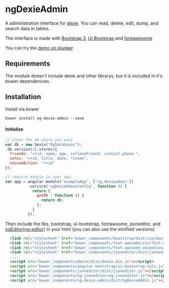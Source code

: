 # ngDexieAdmin
A administration interface for [dexie](http://dexie.org). 
You can read, delete, edit, dump, and search data in tables.

The interface is made with [Bootstrap 3](http://getbootstrap.com/), [UI Bootstrap](https://angular-ui.github.io/bootstrap) and [fontawesome](http://fontawesome.io)

You can try the [demo on plunker](http://embed.plnkr.co/obhiwZ/)

Requirements
----------------
The module doesn't include dexie and other librarys, but it is included in it's bower dependencies.

Installation
------------

Install via bower

    bower install ng-dexie-admin --save

#### Initialize
```javascript
// Creat the db where you want.
var db = new Dexie("MyDatabases");
 db.version(1).stores({
  friends: "++id, name, age, isCloseFriend, contact.phone ",
  notes: "++id, title, date, *items",
  noLoadAction: "++id"
});

// require module in your app.
var app = angular.module('exampleApp', ['ng.dexieadmin'])
          .service('ngDexieAdminConfig', function () {
            return {
              getDb : function () {
                return db;
              };
            }
          });
```    

Then include the libs, bootstrap, ui-bootstrap, fontawsome, jsoneditor, and [ngEditor(ng-editor)](https://github.com/angular-tools/ng-jsoneditor) in your html (you can also use the minified versions)
    
```html
  <link rel="stylesheet" href="bower_components/bootstrap/dist/css/bootstrap.css" />
  <link rel="stylesheet" href="bower_components/font-awesome/css/font-awesome.css" />
  <link rel="stylesheet" href="bower_components/font-awesome-animation/dist/font-awesome-animation.css" />
  <link rel="stylesheet" href="bower_components/jsoneditor/dist/jsoneditor.css" />
  ....
  <script src="bower_components/dexie/dist/dexie.min.js"></script> 
  <script src="bower_components/angular-bootstrap/ui-bootstrap-tpls.js"></script>
  <script src="bower_components/jsoneditor/dist/jsoneditor.js"></script>
  <script src="bower_components/ng-jsoneditor/ng-jsoneditor.js"></script>
  <script src="bower_components/ng-dexie-admin/dist/ngDexieAdmin.js"></script>

```


